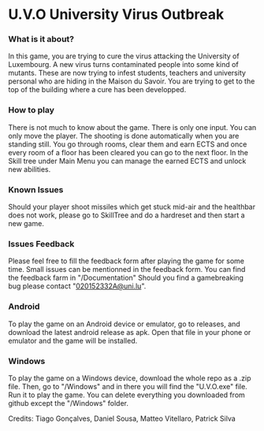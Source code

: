 # U.V.O University Virus Outbreak

### What is it about?
In this game, you are trying to cure the virus attacking the University of Luxembourg. 
A new virus turns contaminated people into some kind of mutants.
These are now trying to infest students, teachers and university personal who are hiding in the Maison du Savoir.
You are trying to get to the top of the building where a cure has been developped.

### How to play
There is not much to know about the game. There is only one input. You can only move the player.
The shooting is done automatically when you are standing still.
You go through rooms, clear them and earn ECTS and once every room of a floor has been cleared you can go to the next floor.
In the Skill tree under Main Menu you can manage the earned ECTS and unlock new abilities.

### Known Issues
Should your player shoot missiles which get stuck mid-air and the healthbar does not work, please go to SkillTree and do a hardreset
and then start a new game.

### Issues Feedback
Please feel free to fill the feedback form after playing the game for some time.
Small issues can be mentionned in the feedback form. You can find the feedback farm in "/Documentation"
Should you find a gamebreaking bug please contact "020152332A@uni.lu".

### Android
To play the game on an Android device or emulator, go to releases, and download the latest android release as apk. 
Open that file in your phone or emulator and the game will be installed.

### Windows
To play the game on a Windows device, download the whole repo as a .zip file. 
Then, go to "/Windows" and in there you will find the "U.V.O.exe" file. Run it to play the game.
You can delete everything you downloaded from github except the "/Windows" folder.

Credits:
Tiago Gonçalves, Daniel Sousa, Matteo Vitellaro, Patrick Silva
